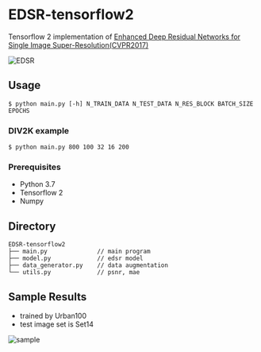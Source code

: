 # EDSR-tensorflow2
Tensorflow 2 implementation of [Enhanced Deep Residual Networks for Single Image Super-Resolution(CVPR2017)](https://arxiv.org/abs/1707.02921)

![EDSR](https://github.com/Saafke/EDSR_Tensorflow/raw/master/images/EDSR.png?raw=true)

## Usage
```
$ python main.py [-h] N_TRAIN_DATA N_TEST_DATA N_RES_BLOCK BATCH_SIZE EPOCHS
```
### DIV2K example
```
$ python main.py 800 100 32 16 200
```
### Prerequisites
- Python 3.7
- Tensorflow 2
- Numpy

## Directory
```
EDSR-tensorflow2
├── main.py              // main program
├── model.py             // edsr model
├── data_generator.py    // data augmentation
└── utils.py             // psnr, mae
```

## Sample Results
- trained by Urban100
- test image set is Set14

  
![sample](https://user-images.githubusercontent.com/45455072/91014933-40966d00-e625-11ea-801a-9f70ef231586.png)